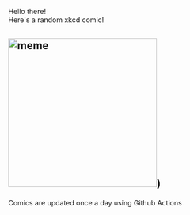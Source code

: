 Hello there! <br>Here's a random xkcd comic!<br>
## <img src="https://imgs.xkcd.com/comics/tween_bromance.png" alt="meme" width="300"/>)<br>
Comics are updated once a day using Github Actions